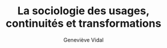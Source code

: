 ---
title: La sociologie des usages, continuités et transformations
slug: la-sociologie-des-usages-continuites-et-transformations
breadcrumbs:
  - title: >-
      Accueil
    path: "/"
  - title: >-
      Bibliographie
    path: "/bibliographie"
  - title: >-
      La sociologie des usages, continuités et transformations
author: Geneviève Vidal
summary: Interroger la sociologie des usages, dans un contexte d'intensification des
  technologies de l'information et de la communication et de banalisation des études
  d'usages, souvent réduites à l'accumulation de données chiffrées ou qualitatives,
  malgré la richesse des travaux, tel est l'objectif de cet ouvrage. Ce champ de recherche
  a produit des connaissances tant sur l'appropriation sociale des innovations techniques,
  sur les détournements, contournements, que sur l'insertion de nouveaux usages dans
  les pratiques préexistantes et leurs significations. L'ambition de l'ouvrage, qui
  rassemble des chercheurs auscultant les enjeux scientifiques, politiques, économiques
  et les pratiques numériques, est de poser les éléments d'un débat sur la recherche
  contemporaine sur les usages. Une mise à distance de la notion d'usage, une réflexion
  critique relative aux méthodologies et à l'approche socio-politique sont ainsi engagées.
  Grâce aux regards des huit contributeurs, Dominique Carré, Éric George, Guillaume
  Latzko-Toth, Françoise Massit-Folléa, Florence Millerand, Christian Papilloud, Françoise
  Paquienséguy, Geneviève Vidal, l'invitation à poursuivre le débat sur la sociologie
  des usages, en termes de continuités et de transformations, ouvre sur des perspectives
  de recherche sur les usages des TIC.
cover: la-sociologie-des-usages-continuites-et-transformations.jpg
site: https://www.lavoisier.fr/livre/informatique/la-sociologie-des-usages/vidal/descriptif-9782746225770
mandatory: false
paths:
- "/competences/comprendre"
- "/competences/concevoir"
- "/competences/entreprendre"
- "/parcours/strategie-de-communication-numerique-et-design-d-experience"
---